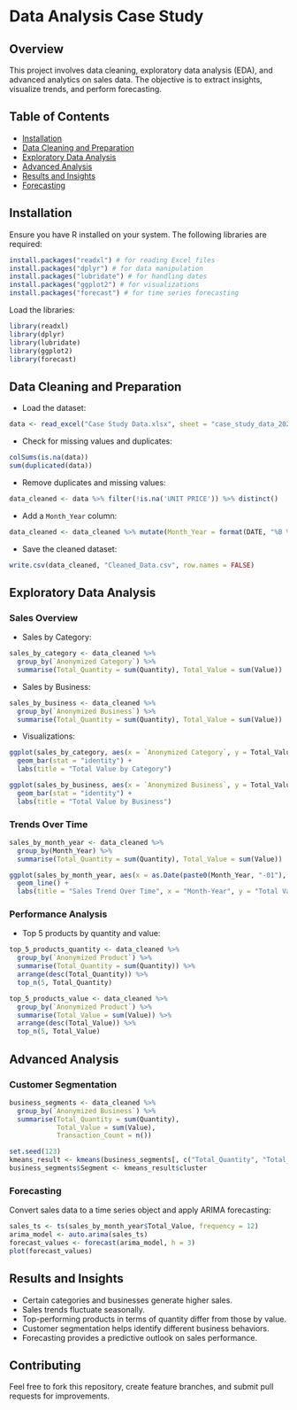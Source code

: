 # Data Analysis Case Study

## Overview
This project involves data cleaning, exploratory data analysis (EDA), and advanced analytics on sales data. The objective is to extract insights, visualize trends, and perform forecasting.

## Table of Contents
- [Installation](#installation)
- [Data Cleaning and Preparation](#data-cleaning-and-preparation)
- [Exploratory Data Analysis](#exploratory-data-analysis)
- [Advanced Analysis](#advanced-analysis)
- [Results and Insights](#results-and-insights)
- [Forecasting](#forecasting)

## Installation
Ensure you have R installed on your system. The following libraries are required:

```r
install.packages("readxl") # for reading Excel files
install.packages("dplyr") # for data manipulation
install.packages("lubridate") # for handling dates
install.packages("ggplot2") # for visualizations
install.packages("forecast") # for time series forecasting
```

Load the libraries:

```r
library(readxl)
library(dplyr)
library(lubridate)
library(ggplot2)
library(forecast)
```

## Data Cleaning and Preparation
- Load the dataset:

```r
data <- read_excel("Case Study Data.xlsx", sheet = "case_study_data_2025-01-16T06_4")
```

- Check for missing values and duplicates:

```r
colSums(is.na(data))
sum(duplicated(data))
```

- Remove duplicates and missing values:

```r
data_cleaned <- data %>% filter(!is.na('UNIT PRICE')) %>% distinct()
```

- Add a `Month_Year` column:

```r
data_cleaned <- data_cleaned %>% mutate(Month_Year = format(DATE, "%B %Y"))
```

- Save the cleaned dataset:

```r
write.csv(data_cleaned, "Cleaned_Data.csv", row.names = FALSE)
```

## Exploratory Data Analysis
### Sales Overview
- Sales by Category:

```r
sales_by_category <- data_cleaned %>%
  group_by(`Anonymized Category`) %>%
  summarise(Total_Quantity = sum(Quantity), Total_Value = sum(Value))
```

- Sales by Business:

```r
sales_by_business <- data_cleaned %>%
  group_by(`Anonymized Business`) %>%
  summarise(Total_Quantity = sum(Quantity), Total_Value = sum(Value))
```

- Visualizations:

```r
ggplot(sales_by_category, aes(x = `Anonymized Category`, y = Total_Value)) +
  geom_bar(stat = "identity") +
  labs(title = "Total Value by Category")
```

```r
ggplot(sales_by_business, aes(x = `Anonymized Business`, y = Total_Value)) +
  geom_bar(stat = "identity") +
  labs(title = "Total Value by Business")
```

### Trends Over Time

```r
sales_by_month_year <- data_cleaned %>%
  group_by(Month_Year) %>%
  summarise(Total_Quantity = sum(Quantity), Total_Value = sum(Value))
```

```r
ggplot(sales_by_month_year, aes(x = as.Date(paste0(Month_Year, "-01"), format = "%B %Y-%d"), y = Total_Value)) +
  geom_line() +
  labs(title = "Sales Trend Over Time", x = "Month-Year", y = "Total Value")
```

### Performance Analysis
- Top 5 products by quantity and value:

```r
top_5_products_quantity <- data_cleaned %>%
  group_by(`Anonymized Product`) %>%
  summarise(Total_Quantity = sum(Quantity)) %>%
  arrange(desc(Total_Quantity)) %>%
  top_n(5, Total_Quantity)
```

```r
top_5_products_value <- data_cleaned %>%
  group_by(`Anonymized Product`) %>%
  summarise(Total_Value = sum(Value)) %>%
  arrange(desc(Total_Value)) %>%
  top_n(5, Total_Value)
```

## Advanced Analysis
### Customer Segmentation

```r
business_segments <- data_cleaned %>%
  group_by(`Anonymized Business`) %>%
  summarise(Total_Quantity = sum(Quantity),
            Total_Value = sum(Value),
            Transaction_Count = n())

set.seed(123)
kmeans_result <- kmeans(business_segments[, c("Total_Quantity", "Total_Value", "Transaction_Count")], 3)
business_segments$Segment <- kmeans_result$cluster
```

### Forecasting
Convert sales data to a time series object and apply ARIMA forecasting:

```r
sales_ts <- ts(sales_by_month_year$Total_Value, frequency = 12)
arima_model <- auto.arima(sales_ts)
forecast_values <- forecast(arima_model, h = 3)
plot(forecast_values)
```

## Results and Insights
- Certain categories and businesses generate higher sales.
- Sales trends fluctuate seasonally.
- Top-performing products in terms of quantity differ from those by value.
- Customer segmentation helps identify different business behaviors.
- Forecasting provides a predictive outlook on sales performance.

## Contributing
Feel free to fork this repository, create feature branches, and submit pull requests for improvements.

